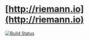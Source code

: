 [http://riemann.io](http://riemann.io)
===

[![Build Status](https://travis-ci.org/aphyr/riemann.png)](https://travis-ci.org/aphyr/riemann)

